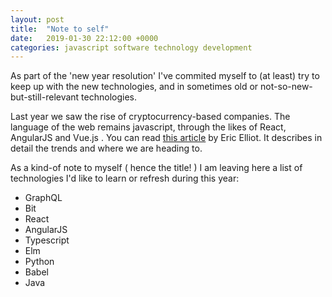 ```yaml
---
layout: post
title:  "Note to self"
date:   2019-01-30 22:12:00 +0000
categories: javascript software technology development
---
```


As part of the 'new year resolution' I've commited myself to (at least) try to keep up with the new technologies, and in sometimes old or not-so-new-but-still-relevant technologies.

Last year we saw the rise of cryptocurrency-based companies. The language of the web remains javascript, through the likes of React, AngularJS and Vue.js . You can read [this article](https://medium.com/javascript-scene/top-javascript-frameworks-and-topics-to-learn-in-2019-b4142f38df20) by Eric Elliot. It describes in detail the trends and where we are heading to.

As a kind-of note to myself ( hence the title! ) I am leaving here a list of technologies I'd like to learn or refresh during this year:

- GraphQL
- Bit
- React
- AngularJS
- Typescript
- Elm
- Python
- Babel
- Java
